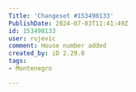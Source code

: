 ```yaml
---
Title: 'Changeset #153498133'
PublishDate: 2024-07-03T11:41:49Z
id: 153498133
user: rujevic
comment: House number added
created_by: iD 2.29.0
tags:
- Montenegro

---
```

